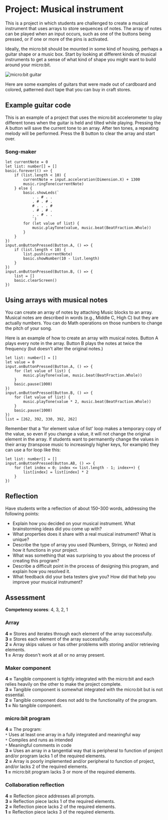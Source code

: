 # Project: Musical instrument

This is a project in which students are challenged to create a musical instrument that uses arrays to store sequences of notes. The array of notes can be played when an input occurs, such as one of the buttons being pressed, or if one or more of the pins is activated.

Ideally, the micro:bit should be mounted in some kind of housing, perhaps a guitar shape or a music box. Start by looking at different kinds of musical instruments to get a sense of what kind of shape you might want to build around your micro:bit.

![micro:bit guitar](/static/courses/csintro/arrays/microbit-guitar.png)

Here are some examples of guitars that were made out of cardboard and colored, patterned duct tape that you can buy in craft stores.

## Example guitar code

This is an example of a project that uses the micro:bit accelerometer to play different tones when the guitar is held and tilted while playing. Pressing the A button will save the current tone to an array. After ten tones, a repeating melody will be performed. Press the B button to clear the array and start over.

### Song-maker

```blocks
let currentNote = 0
let list: number[] = []
basic.forever(() => {
    if (list.length < 10) {
        currentNote = input.acceleration(Dimension.X) + 1300
        music.ringTone(currentNote)
    } else {
        basic.showLeds(`
            . . # . .
            . # . # .
            # . . . #
            . # . # .
            . . # . .
            `)
        for (let value of list) {
            music.playTone(value, music.beat(BeatFraction.Whole))
        }
    }
})
input.onButtonPressed(Button.A, () => {
    if (list.length < 10) {
        list.push(currentNote)
        basic.showNumber(10 - list.length)
    }
})
input.onButtonPressed(Button.B, () => {
    list = []
    basic.clearScreen()
})
```

## Using arrays with musical notes

You can create an array of notes by attaching Music blocks to an array. Musical notes are described in words (e.g., Middle C, High C) but they are actually numbers. You can do Math operations on those numbers to change the pitch of your song.

Here is an example of how to create an array with musical notes. Button A plays every note in the array. Button B plays the notes at twice the frequency (but doesn't alter the original notes.)

```blocks
let list: number[] = []
let value = 0
input.onButtonPressed(Button.A, () => {
    for (let value of list) {
        music.playTone(value, music.beat(BeatFraction.Whole))
    }
    basic.pause(1000)
})
input.onButtonPressed(Button.B, () => {
    for (let value of list) {
        music.playTone(value * 2, music.beat(BeatFraction.Whole))
    }
    basic.pause(1000)
})
list = [262, 392, 330, 392, 262]
```

Remember that a 'for element value of list' loop makes a temporary copy of the value, so even if you change a value, it will not change the original element in the array. If students want to permanently change the values in their array (transpose music to increasingly higher keys, for example) they can use a for loop like this:

```blocks
let list: number[] = []
input.onButtonPressed(Button.AB, () => {
    for (let index = 0; index <= list.length - 1; index++) {
        list[index] = list[index] * 2
    }
})
```

## Reflection

Have students write a reflection of about 150–300 words, addressing the following points:

* Explain how you decided on your musical instrument. What brainstorming ideas did you come up with?
* What properties does it share with a real musical instrument? What is unique?
* Describe the type of array you used (Numbers, Strings, or Notes) and how it functions in your project.
* What was something that was surprising to you about the process of creating this program?
* Describe a difficult point in the process of designing this program, and explain how you resolved it.
* What feedback did your beta testers give you? How did that help you improve your musical instrument?

## Assessment

**Competency scores**: 4, 3, 2, 1

### Array

**4 =** Stores and iterates through each element of the array successfully.  
**3 =** Stores each element of the array successfully.  
**2 =** Array skips values or has other problems with storing and/or retrieving elements.  
**1 =** Array doesn't work at all or no array present.

### Maker component

**4 =** Tangible component is tightly integrated with the micro:bit and each relies heavily on the other to make the project complete.  
**3 =** Tangible component is somewhat integrated with the micro:bit but is not essential.  
**2 =** Tangible component does not add to the functionality of the program.  
**1 =** No tangible component.

### micro:bit program

**4 =** The program:  
`*` Uses at least one array in a fully integrated and meaningful way  
`*` Compiles and runs as intended  
`*` Meaningful comments in code  
**3 =** Uses an array in a tangential way that is peripheral to function of project and/or program lacks 1 of the required elements.  
**2 =** Array is poorly implemented and/or peripheral to function of project, and/or lacks 2 of the required elements.  
**1 =** micro:bit program lacks 3 or more of the required elements.

### Collaboration reflection

**4 =** Reflection piece addresses all prompts.  
**3 =** Reflection piece lacks 1 of the required elements.  
**2 =** Reflection piece lacks 2 of the required elements.  
**1 =** Reflection piece lacks 3 of the required elements.